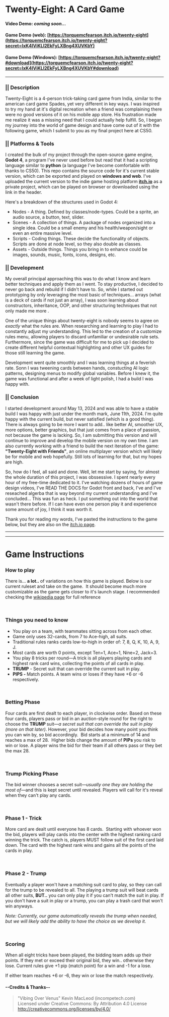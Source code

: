 # Twenty-Eight: A Card Game
#### Video Demo: *coming soon...*
#### Game Demo (web): [https://torquemcfearson.itch.io/twenty-eight](https://torquemcfearson.itch.io/twenty-eight?secret=IxK4IViKLl2EkFyLXBng4XUVKbY)
#### Game Demo (Windows): [https://torquemcfearson.itch.io/twenty-eight?#download](https://torquemcfearson.itch.io/twenty-eight?secret=IxK4IViKLl2EkFyLXBng4XUVKbY#download)

---
### || Description
Twenty-Eight is a 4-person trick-taking card game from India, similar to the american card game Spades, yet very different in key ways.
I was inspired to try my hand at it's digital recreation when a friend was complaining there were no good versions of it on his mobile app store. His frustration made me realize it was a missing need that I could actually help fulfill. So, I began my journey into the world of game design and have come out of it with the following game, which I submit to you as my final project here at CS50.

### || Platforms & Tools
I created the bulk of my project through the open-source game engine, **Godot 4**, a program I've never used before but read that it had a scripting language similar to **python** (a language I've become comfortable with thanks to CS50). This repo contains the source code for it's current stable version, which can be exported and played on **windows and web**. I've uploaded the current version to the indie game hosting platform **[itch.io](https://www.itch.io)** as a private project, which can be played on browser or downloaded using the link in the header.

Here's a breakdown of the structures used in Godot 4:
* Nodes - A thing. Defined by classes/node-types. Could be a sprite, an audio source, a button, text, slider.
* Scenes - A collection of things. A package of nodes organized into a single idea. Could be a small enemy and his health/weapon/sight or even an entire massive level.
* Scripts - Coding things. These decide the functionality of objects. Scripts are done at node level, so they also double as classes. 
* Assets - Outside things. Things you bring in to enhance could be images, sounds, music, fonts, icons, designs, etc.

### || Development
My overall principal approaching this was to do what I know and learn better techniques and apply them as I went. To stay productive, I decided to never go back and rebuild if I didn't have to. So, while I started out prototyping by only leveraging the most basic of techniques... arrays (what is a deck of cards if not just an array), I was soon learning about constructors, inheritance, OOP, and other structuring techniques that not only made me more .

One of the unique things about twenty-eight is nobody seems to agree on *exactly* what the rules are. When researching and learning to play I had to constantly adjust my understanding. This led to the creation of a customize rules menu, allowing players to discard unfamiliar or undesirable rule sets. Furthermore, since the game was difficult for me to pick up I decided to create different helpful contextual highlighting and other UX guides for those still learning the game.

Development went quite smoothly and I was learning things at a feverish rate. Sonn I was tweening cards between hands, constucting AI logic patterns, designing menus to modify global variables. Before I knew it, the game was functional and after a week of light polish, I had a build I was happy with. 


### || Conclusion
I started development around May 13, 2024 and was able to have a stable build I was happy with just under the month mark, June 11th, 2024. I'm quite happy with the current build, but never satisfied (which is a good thing). There is always going to be more I want to add.. like better AI, smoother UX, more options, better graphics, but that just comes from a place of passion, not because the game is lacking. So, I am submitting this version and will continue to improve and develop the mobile version on my own time. I am also currently working with a friend to build the next iteration of the game: **"Twenty-Eight with Friends"**, an online multiplayer version which will likely be for mobile and web hopefully. Still lots of learning for that, but my hopes are high.

So, how do I feel, all said and done. Well, let me start by saying, for almost the whole duration of this project, I was obssessive. I spent nearly every hour of my free-time dedicated to it. I've watching dozens of hours of game design videos, I've READ THE DOCS for Godot front and back, I've and I've reseached algerba that is way beyond my current understanding and I've concluded... This was fun as heck. I put something out into the world that wasn't there before. If I can have even one person play it and experience some amount of joy, I think it was worth it.

Thank you for reading my words, I've pasted the instructions to the game below, but they are also on the [itch.io page](https://torquemcfearson.itch.io/twenty-eight?secret=IxK4IViKLl2EkFyLXBng4XUVKbY).


---
---
<h1> Game Instructions </h1>


<h3>How to play</h3>
<p>There is...&nbsp;<strong>a lot..&nbsp;</strong>of variations on how this game is played. Below is our current ruleset and take on the game. &nbsp;It should become much more customizable as the game gets closer to it's launch stage.&nbsp;I recommended checking the&nbsp;<a href="https://en.wikipedia.org/wiki/Twenty-eight_(card_game)" target="_blank">wikipedia page</a> for full reference</p>
<p><br></p>
<h3>Things you need to know</h3>
<ul><li>You play on a team, with&nbsp;teammates sitting across from each other.</li><li>Game only uses 32-cards, from 7 to Ace-high,&nbsp;all suits.</li><li>Traditional rules ranks cards low-to-high in order of: 7, 8, Q, K, 10, A, 9, J.</li><li>Most cards are worth 0 points, except Ten=1, Ace=1, Nine=2, Jack=3.</li><li>You play 8 tricks per round&mdash;A trick is all players playing cards and highest rank card wins, collecting the points of all cards in play.</li><li><strong>TRUMP</strong> - Secret suit that can override the current suit in play.</li><li><strong>PIPS -&nbsp;</strong>Match points. A team wins or loses if they have +6 or -6 respectively.</li></ul>
<p><br></p>
<h3>Betting Phase</h3>
<p>Four cards are first dealt to each player, in clockwise order.&nbsp;Based on these four cards, players pass or bid in an&nbsp;auction-style round for the right to choose the&nbsp;<strong>TRUMP&nbsp;</strong>suit&mdash;<em>a secret&nbsp;suit that can override the suit in play (more on that later)</em>. However, your bid decides how many point you think you can win by, so bid accordingly.&nbsp;&nbsp;Bid starts at a minimum of 14 and reaches a max of 28.&nbsp; Higher bids change&nbsp;the amount of <strong>PIPs </strong>you risk to win or lose.&nbsp;A player wins the bid for their team if all others pass or they bet the max 28.</p>
<p><br></p>
<h3>Trump Picking Phase</h3>
<p>The bid winner chooses a secret suit&mdash;<em>usually </em><em>one they are holding the most of&mdash;</em>and this is kept secret until revealed. Players will call for it's reveal when they can't play any cards.</p>
<p><br></p>
<h3>Phase 1 - Trick</h3>
<p>More card are dealt&nbsp;until everyone has 8 cards.&nbsp; Starting with whoever won the bid, players will play cards into the center with the highest ranking card winning the trick. The catch is, players MUST follow suit of the first card laid down. The card with the highest rank wins and gains all the points of the cards in play.</p>
<p><br></p>
<h3>Phase 2 - Trump</h3>
<p>Eventually a player won't have a matching suit card to play, so they can&nbsp;call for the trump to be revealed to all.&nbsp;The playing a trump suit will beat cards all other suits, <strong>BUT..</strong> you can only play it if you can't match the suit in play. If you don't have a suit in play or a trump, you can play a trash card that won't win anyways.</p>
<p><em>Note: Currently, our game automatically reveals the trump when needed, but we will likely add the ability to have the choice as we develop it.</em></p>
<p><br></p>
<h3>Scoring</h3>
<p>When all eight tricks have been played, the bidding team adds up their points. If they met or exceed their original bid, they win.. otherwise they lose. Current rules give +1 pip (match point) for a win and -1 for a lose.</p>
<p>If either team reaches +6 or -6, they win or lose the match respectively.</p>
<h4>--Credits & Thanks--</h4>
<blockquote>"Vibing Over Venus" Kevin MacLeod (incompetech.com)<br>Licensed under Creative Commons: By Attribution 4.0 License<br><a href="http://creativecommons.org/licenses/by/4.0/">http://creativecommons.org/licenses/by/4.0/</a></blockquote>
